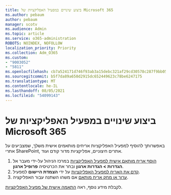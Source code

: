 ```yaml
---
title: ביצוע שינויים במפעיל האפליקציות של Microsoft 365
ms.author: pebaum
author: pebaum
manager: scotv
ms.audience: Admin
ms.topic: article
ms.service: o365-administration
ROBOTS: NOINDEX, NOFOLLOW
localization_priority: Priority
ms.collection: Adm_O365
ms.custom:
- "9003052"
- "5811"
ms.openlocfilehash: cb7a524171d746f93ab3a15debc321af29cd30578c287f9bb05810491e604517
ms.sourcegitcommit: b5f7da89a650d2915dc652449623c78be6247175
ms.translationtype: MT
ms.contentlocale: he-IL
ms.lasthandoff: 08/05/2021
ms.locfileid: "54099143"
---
```

# <a name="make-changes-to-the-microsoft-365-app-launcher"></a>ביצוע שינויים במפעיל האפליקציות של Microsoft 365

באפשרותך להוסיף למפעיל האפליקציות אריחים מותאמים אישית משלך, שמצביעים על אתרי SharePoint, אתרים חיצוניים, אפליקציות מדור קודם ועוד.

1. [הוסף אריח מותאם אישית למפעיל האפליקציות](https://docs.microsoft.com/microsoft-365/admin/manage/customize-the-app-launcher) במרכז הניהול על-ידי מעבר אל **הגדרות > הגדרות ארגון** ובחר את הכרטיסיה  **פרופיל ארגון**.
2. [קדם את האריח למפעיל האפליקציות](https://docs.microsoft.com/microsoft-365/admin/manage/customize-the-app-launcher#promote-the-tile-to-app-launcher) על ידי **הצמדת היישום** למפעיל.
3. [ערוך או מחק אריח מותאם](https://docs.microsoft.com/microsoft-365/admin/manage/customize-the-app-launcher#edit-or-delete-a-custom-tile) אם משהו השתנה עבור האפליקציה.

לקבלת מידע נוסף, ראה [התאמה אישית של מפעיל האפליקציות](https://docs.microsoft.com/microsoft-365/admin/manage/customize-the-app-launcher).

